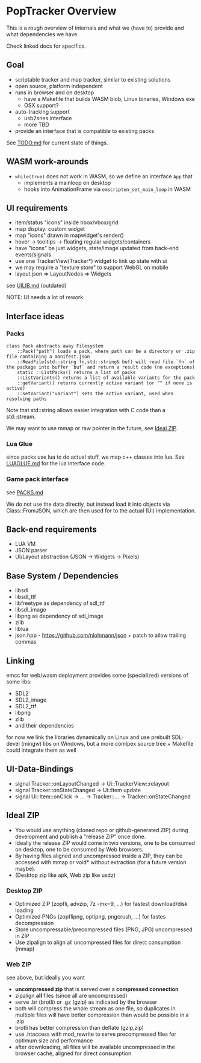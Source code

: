 # PopTracker Overview

This is a rough overview of internals and what we (have to) provide and what dependencies we have.

Check linked docs for specifics.

## Goal
- scriptable tracker and map tracker, similar to existing solutions
- open source, platform independent 
- runs in browser and on desktop
  - have a Makefile that builds WASM blob, Linux binaries, Windows exe
  - OSX support?
- auto-tracking support
  - usb2snes interface
  - more TBD
- provide an interface that is compatible to existing packs

See [TODO.md](TODO.md) for current state of things.

## WASM work-arounds
- `while(true)` does not work in WASM, so we define an interface `App` that
  - implements a mainloop on desktop
  - hooks into AnimationFrame via `emscripten_set_main_loop` in WASM

## UI requirements
- item/status "icons" inside hbox/vbox/grid
- map display: custom widget
- map "icons" drawn in mapwidget's render()
- hover -> tooltips -> floating regular widgets/containers
- have "icons" be just widgets, state/image updated from back-end events/signals
- use one TrackerView(Tracker*) widget to link up state with ui
- we may require a "texture store" to support WebGL on mobile
- layout.json => LayoutNodes => Widgets

see [UILIB.md](UILIB.md) (outdated)

NOTE: UI needs a lot of rework.


## Interface ideas
### Packs
```
class Pack abstracts away Filesystem
    ::Pack("path") loads a pack, where path can be a directory or .zip file containing a manifest.json
    ::ReadFile(std::string fn,std::string& buf) will read file `fn` of the package into buffer `buf` and return a result code (no exceptions)
    static ::ListPacks() returns a list of packs
    ::ListVariants() returns a list of available variants for the pack
    ::getVariant() returns currently active variant (or "" if none is active)
    ::setVariant("variant") sets the active variant, used when resolving paths
```

Note that std::string allows easier integration with C code than a std::stream.

We may want to use mmap or raw pointer in the future, see [Ideal ZIP](#ideal-zip).

### Lua Glue
since packs use lua to do actual stuff, we map c++ classes into lua.
See [LUAGLUE.md](LUAGLUE.md) for the lua interface code.

### Game pack interface
see [PACKS.md](PACKS.md)

We do not use the data directly, but instead load it into objects via
Class::FromJSON, which are then used for to the actual (UI) implementation.


## Back-end requirements
- LUA VM
- JSON parser
- UI/Layout abstraction (JSON -> Widgets -> Pixels)

## Base System / Dependencies
- libsdl
- libsdl_ttf
- libfreetype as dependency of sdl_ttf
- libsdl_image
- libpng as dependency of sdl_image
- zlib
- liblua
- json.hpp - https://github.com/nlohmann/json + patch to allow trailing commas

## Linking
emcc for web/wasm deployment provides some (specialized) versions of some libs:
- SDL2
- SDL2_image
- SDL2_ttf
- libpng
- zlib
- and their dependencies

for now we link the libraries dynamically on Linux and use prebuilt SDL-devel (mingw) libs on Windows,
but a more comlpex source tree + Makefile could integrate them as well

## UI-Data-Bindings
- signal Tracker::onLayoutChanged -> Ui::TrackerView::relayout
- signal Tracker::onStateChanged -> Ui::Item update
- signal Ui::Item::onClick -> ... -> Tracker::... -> Tracker::onStateChanged

## Ideal ZIP
- You would use anything (cloned repo or github-generated ZIP) during development and publish a "release ZIP" once done.
- Ideally the release ZIP would come in two versions, one to be consumed on desktop, one to be consumed by Web browsers.
- By having files aligned and uncompressed inside a ZIP, they can be accessed with mmap or void* without extraction (for a future version maybe).
- (Desktop zip like apk, Web zip like usdz)

### Desktop ZIP
- Optimized ZIP (zopfli, advzip, 7z -mx=9, ...) for fastest download/disk loading
- Optimized PNGs (zopflipng, optipng, pngcrush, ...) for fastes decompression
- Store uncompressable/precompressed files (PNG, JPG) uncompressed in ZIP
- Use zipalign to align all uncompressed files for direct consumption (mmap)

### Web ZIP
see above, but ideally you want
- **uncompressed zip** that is served over a **compressed connection**
- zipalign **all** files (since all are uncompressed)
- serve .br (brotli) or .gz (gzip) as indicated by the browser
- both will compress the whole stream as one file, so duplicates in multiple files will have better compression than would be possible in a .zip
- brotli has better compression than deflate (gzip,zip)
- use .htaccess with mod_rewrite to serve precompressed files for optimum size and performance
- after downloading, all files will be available uncompressed in the browser cache, aligned for direct consumption

